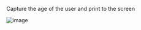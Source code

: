 Capture the age of the user and print to the screen

![image](https://github.com/rykergogo/user_input_asm/assets/87205868/ac0f9581-8a89-4588-ba20-4c9b3a94ecd8)
